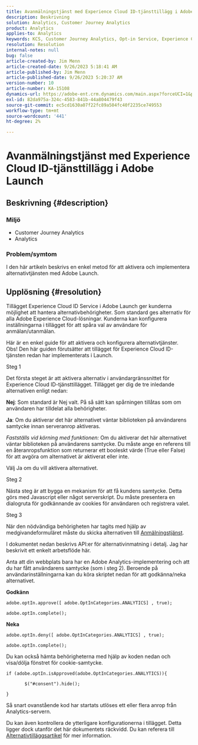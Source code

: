 ```yaml
---
title: Avanmälningstjänst med Experience Cloud ID-tjänsttillägg i Adobe Launch
description: Beskrivning
solution: Analytics, Customer Journey Analytics
product: Analytics
applies-to: Analytics
keywords: KCS, Customer Journey Analytics, Opt-in Service, Experience Cloud ID Service Extension, Adobe Launch, Adobe Analytics
resolution: Resolution
internal-notes: null
bug: false
article-created-by: Jim Menn
article-created-date: 9/26/2023 5:18:41 AM
article-published-by: Jim Menn
article-published-date: 9/26/2023 5:20:37 AM
version-number: 10
article-number: KA-15108
dynamics-url: https://adobe-ent.crm.dynamics.com/main.aspx?forceUCI=1&pagetype=entityrecord&etn=knowledgearticle&id=244ef022-2c5c-ee11-be6f-6045bd006268
exl-id: 82da975a-324c-4583-841b-44a804479f43
source-git-commit: ec5cd1630a07f22fc89a504fc40f2235ce749553
workflow-type: tm+mt
source-wordcount: '441'
ht-degree: 2%

---
```


# Avanmälningstjänst med Experience Cloud ID-tjänsttillägg i Adobe Launch

## Beskrivning {#description}


### Miljö

- Customer Journey Analytics
- Analytics 




### Problem/symtom

I den här artikeln beskrivs en enkel metod för att aktivera och implementera alternativtjänsten med Adobe Launch.


## Upplösning {#resolution}


Tillägget Experience Cloud ID Service i Adobe Launch ger kunderna möjlighet att hantera alternativbehörigheter. Som standard ges alternativ för alla Adobe Experience Cloud-lösningar. Kunderna kan konfigurera inställningarna i tillägget för att spåra val av användare för anmälan/utanmälan.

Här är en enkel guide för att aktivera och konfigurera alternativtjänster.
<br>Obs! Den här guiden förutsätter att tillägget för Experience Cloud ID-tjänsten redan har implementerats i Launch.<br>


Steg 1

Det första steget är att aktivera alternativ i användargränssnittet för Experience Cloud ID-tjänsttillägget. Tillägget ger dig de tre inledande alternativen enligt nedan:

<b>Nej</b>: Som standard är Nej valt. På så sätt kan spårningen tillåtas som om användaren har tilldelat alla behörigheter.

<b>Ja</b>: Om du aktiverar det här alternativet väntar biblioteken på användarens samtycke innan serveranrop aktiveras.

*Fastställs vid körning med funktionen:* Om du aktiverar det här alternativet väntar biblioteken på användarens samtycke. Du måste ange en referens till en återanropsfunktion som returnerar ett booleskt värde (True eller False) för att avgöra om alternativet är aktiverat eller inte.

Välj Ja om du vill aktivera alternativet.



Steg 2

Nästa steg är att bygga en mekanism för att få kundens samtycke. Detta görs med Javascript eller något serverskript. Du måste presentera en dialogruta för godkännande av cookies för användaren och registrera valet.



Steg 3

När den nödvändiga behörigheten har tagits med hjälp av medgivandeformuläret måste du skicka alternativen till [Anmälningstjänst](https://experienceleague.adobe.com/docs/id-service/using/implementation/opt-in-service/launch.html).

I dokumentet nedan beskrivs API:er för alternativinmatning i detalj. Jag har beskrivit ett enkelt arbetsflöde här.

Anta att din webbplats bara har en Adobe Analytics-implementering och att du har fått användarens samtycke (som i steg 2). Beroende på användarinställningarna kan du köra skriptet nedan för att godkänna/neka alternativet.

<b>Godkänn</b>


```
adobe.optIn.approve([ adobe.OptInCategories.ANALYTICS] , true);

adobe.optIn.complete();
```




<b>Neka</b>


```
adobe.optIn.deny([ adobe.OptInCategories.ANALYTICS] , true);

adobe.optIn.complete();
```




Du kan också hämta behörigheterna med hjälp av koden nedan och visa/dölja fönstret för cookie-samtycke.


```
if (adobe.optIn.isApproved(adobe.OptInCategories.ANALYTICS)){

       $("#consent").hide();

}
```




Så snart ovanstående kod har startats utlöses ett eller flera anrop från Analytics-servern.

Du kan även kontrollera de ytterligare konfigurationerna i tillägget. Detta ligger dock utanför det här dokumentets räckvidd. Du kan referera till [Alternativtilläggsartikel](https://experienceleague.adobe.com/docs/id-service/using/implementation/opt-in-service/launch.html) för mer information.
